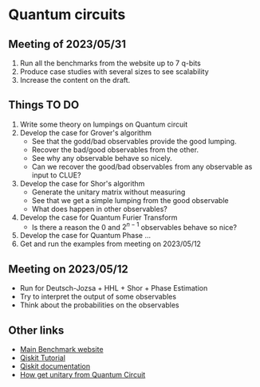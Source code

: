 # Quantum circuits

## Meeting of 2023/05/31

1. Run all the benchmarks from the website up to 7 q-bits
2. Produce case studies with several sizes to see scalability
3. Increase the content on the draft.

## Things TO DO

1. Write some theory on lumpings on Quantum circuit
2. Develop the case for Grover's algorithm
   * See that the godd/bad observables provide the good lumping.
   * Recover the bad/good observables from the other.
   * See why any observable behave so nicely.
   * Can we recover the good/bad observables from any observable as input to CLUE?
3. Develop the case for Shor's algorithm
   * Generate the unitary matrix without measuring
   * See that we get a simple lumping from the good observable
   * What does happen in other observables?
4. Develop the case for Quantum Furier Transform
   * Is there a reason the $0$ and $2^{n-1}$ observables behave so nice?
5. Develop the case for Quantum Phase ...
6. Get and run the examples from meeting on 2023/05/12

## Meeting on 2023/05/12

* Run for Deutsch-Jozsa + HHL + Shor + Phase Estimation
* Try to interpret the output of some observables
* Think about the probabilities on the observables

## Other links

* [Main Benchmark website](https://www.cda.cit.tum.de/mqtbench/)
* [Qiskit Tutorial](https://github.com/Qiskit/qiskit-tutorials/blob/master/tutorials/simulators/1_aer_provider.ipynb)
* [Qiskit documentation](https://qiskit.org/documentation/)
* [How get unitary from Quantum Circuit](https://quantumcomputinguk.org/tutorials/how-to-obtain-the-unitary-matrix-of-a-circuit-in-qiskit-with-code)